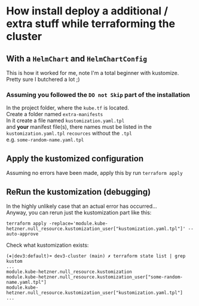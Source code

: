 # How install deploy a additional / extra stuff while terraforming the cluster

## With a `HelmChart` and `HelmChartConfig`

This is how it worked for me, note I'm a total beginner with kustomize.<br>
Pretty sure I butchered a lot ;)

### Assuming you followed the `DO not Skip` part of the installation

In the project folder, where the `kube.tf` is located.<br>
Create a folder named `extra-manifests`<br>
In it create a file named `kustomization.yaml.tpl`<br>
and **your** manifest file(s), there names must be listed in the `kustomization.yaml.tpl` `recources` without the `.tpl`<br>
e.g. `some-random-name.yaml.tpl`

## Apply the kustomized configuration

Assuming no errors have been made, apply this by run `terraform apply`<br>

## ReRun the kustomization (debugging)

In the highly unlikely case that an actual error has occurred...<br>
Anyway, you can rerun just the kustomization part like this:

    terraform apply -replace='module.kube-hetzner.null_resource.kustomization_user["kustomization.yaml.tpl"]' --auto-approve

Check what kustomization exists:

    (⎈|dev3:default)➜ dev3-cluster (main) ✗ terraform state list | grep kustom
    ...
    module.kube-hetzner.null_resource.kustomization
    module.kube-hetzner.null_resource.kustomization_user["some-random-name.yaml.tpl"]
    module.kube-hetzner.null_resource.kustomization_user["kustomization.yaml.tpl"]
    ...
